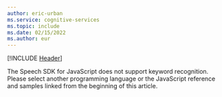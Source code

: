 ```yaml
---
author: eric-urban
ms.service: cognitive-services
ms.topic: include
ms.date: 02/15/2022
ms.author: eur
---
```


[!INCLUDE [Header](../../common/javascript.md)]

The Speech SDK for JavaScript does not support keyword recognition. Please select another programming language or the JavaScript reference and samples linked from the beginning of this article. 